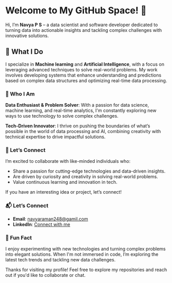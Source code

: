 # Welcome to My GitHub Space! 🌟

Hi, I’m **Navya P S** – a data scientist and software developer dedicated to turning data into actionable insights and tackling complex challenges with innovative solutions.

## 🚀 What I Do

I specialize in **Machine learning** and **Artificial Intelligence**, with a focus on leveraging advanced techniques to solve real-world problems. My work involves developing systems that enhance understanding and predictions based on complex data structures and optimizing real-time data processing.

### 🌟 Who I Am
**Data Enthusiast & Problem Solver**: With a passion for data science, machine learning, and real-time analytics, I'm constantly exploring new ways to use technology to solve complex challenges.

**Tech-Driven Innovator**: I thrive on pushing the boundaries of what’s possible in the world of data processing and AI, combining creativity with technical expertise to drive impactful solutions.
### 🤝 Let’s Connect

I’m excited to collaborate with like-minded individuals who:

- Share a passion for cutting-edge technologies and data-driven insights.
- Are driven by curiosity and creativity in solving real-world problems.
- Value continuous learning and innovation in tech.

If you have an interesting idea or project, let’s connect!

### 📬 Let’s Connect

- **Email**: [navyaraman248@gamil.com](mailto:navyaraman248@gamil.com)
- **LinkedIn**: [Connect with me](https://www.linkedin.com/in/navya-28mb24/)

### 🌟 Fun Fact

I enjoy experimenting with new technologies and turning complex problems into elegant solutions. When I'm not immersed in code, I’m exploring the latest tech trends and tackling new data challenges.

Thanks for visiting my profile! Feel free to explore my repositories and reach out if you'd like to collaborate or chat.


